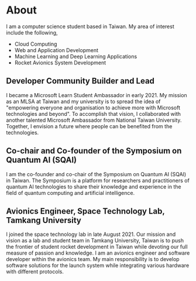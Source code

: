 # About
I am a computer science student based in Taiwan. My area of interest include the following,
- Cloud Computing
- Web and Application Development
- Machine Learning and Deep Learning Applications
- Rocket Avionics System Development

## Developer Community Builder and Lead 
I became a Microsoft Learn Student Ambassador in early 2021. My mission as an MLSA at Taiwan and my university is to spread the idea of "empowering everyone and organisation to achieve more with Microsoft technologies and beyond". To accomplish that vision, I collaborated with another talented Microsoft Ambassador from National Taiwan University. Together, I envision a future where people can be benefited from the technologies.

## Co-chair and Co-founder of the Symposium on Quantum AI (SQAI)
I am the co-founder and co-chair of the Symposium on Quantum AI (SQAI) in Taiwan. The Symposium is a platform for researchers and practitioners of quantum AI technologies to share their knowledge and experience in the field of quantum computing and artificial intelligence. 

## Avionics Engineer, Space Technology Lab, Tamkang University
I joined the space technology lab in late August 2021. Our mission and vision as a lab and student team in Tamkang University, Taiwan is to push the frontier of student rocket development in Taiwan while devoting our full measure of passion and knowledge. I am an avionics engineer and software developer within the avionics team. My main responsibility is to develop software solutions for the launch system while integrating various hardware with different protocols.
